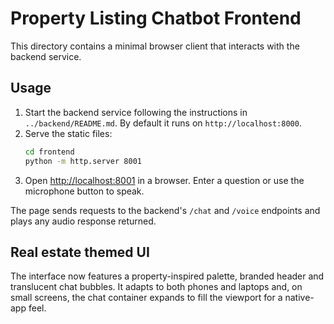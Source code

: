 # Property Listing Chatbot Frontend

This directory contains a minimal browser client that interacts with the backend service.

## Usage

1. Start the backend service following the instructions in `../backend/README.md`. By default it runs on `http://localhost:8000`.
2. Serve the static files:
   ```bash
   cd frontend
   python -m http.server 8001
   ```
3. Open [http://localhost:8001](http://localhost:8001) in a browser. Enter a question or use the microphone button to speak.

The page sends requests to the backend's `/chat` and `/voice` endpoints and plays any audio response returned.

## Real estate themed UI

The interface now features a property-inspired palette, branded header and translucent chat bubbles. It adapts to both
phones and laptops and, on small screens, the chat container expands to fill the viewport for a native-app feel.

